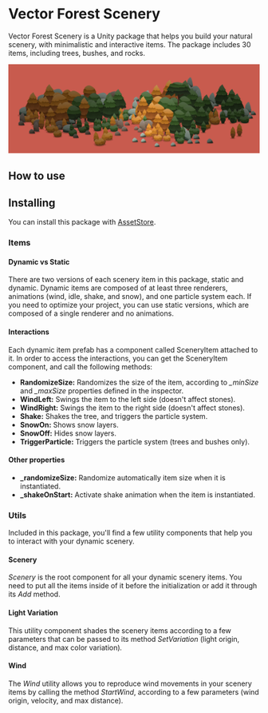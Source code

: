 # Vector Forest Scenery
Vector Forest Scenery is a Unity package that helps you build your natural scenery, with minimalistic and interactive items. The package includes 30 items, including trees, bushes, and rocks.

![image](./Media/sum-forest.png)

## How to use

## Installing
You can install this package with [AssetStore](https://assetstore.unity.com/packages/2d/environments/vector-forest-scenery-209180).

### Items

#### Dynamic vs Static
There are two versions of each scenery item in this package, static and dynamic. Dynamic items are composed of at least three renderers, animations (wind, idle, shake, and snow), and one particle system each. If you need to optimize your project, you can use static versions, which are composed of a single renderer and no animations.


#### Interactions
Each dynamic item prefab has a component called SceneryItem attached to it. In order to access the interactions, you can get the SceneryItem component, and call the following methods:

*   **RandomizeSize:** Randomizes the size of the item, according to _\_minSize_ and _\_maxSize_ properties defined in the inspector.
*   **WindLeft:** Swings the item to the left side (doesn't affect stones).
*   **WindRight:** Swings the item to the right side (doesn't affect stones).
*   **Shake:** Shakes the tree, and triggers the particle system.
*   **SnowOn:** Shows snow layers.
*   **SnowOff:** Hides snow layers.
*   **TriggerParticle:** Triggers the particle system (trees and bushes only).

  

#### Other properties
*   **\_randomizeSize:** Randomize automatically item size when it is instantiated.
*   **\_shakeOnStart:** Activate shake animation when the item is instantiated.

### Utils
Included in this package, you'll find a few utility components that help you to interact with your dynamic scenery.


#### Scenery
_Scenery_ is the root component for all your dynamic scenery items. You need to put all the items inside of it before the initialization or add it through its _Add_ method.  

#### Light Variation

This utility component shades the scenery items according to a few parameters that can be passed to its method _SetVariation_ (light origin, distance, and max color variation)_._

#### Wind

The _Wind_ utility allows you to reproduce wind movements in your scenery items by calling the method _StartWind_, according to a few parameters (wind origin, velocity, and max distance).
